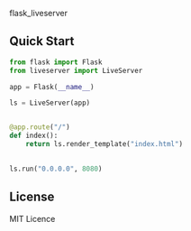 flask_liveserver


Quick Start
-------
```python
from flask import Flask
from liveserver import LiveServer

app = Flask(__name__)

ls = LiveServer(app)


@app.route("/")
def index():
    return ls.render_template("index.html")
    

ls.run("0.0.0.0", 8080)
```

License
-------
MIT Licence
